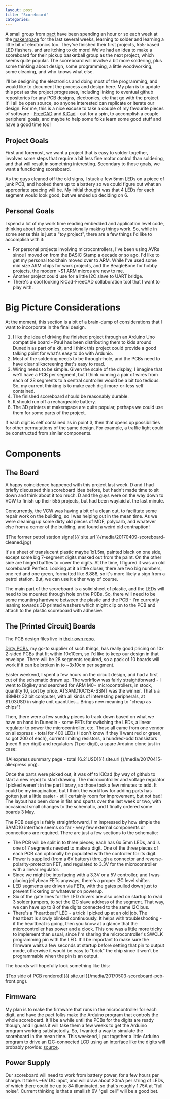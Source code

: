 ```yaml
---
layout: post
title: "Scoreboard"
categories: 
---
```


A small group from [pact](http://www.pactgroup.co.nz/) have been spending an hour or so each week at the [makerspace](http://dspace.org.nz) for the last several weeks, learning to solder and learning a little bit of electronics too. They've finished their first projects, 555-based LED flashers, and are itching to do more! We've had an idea to make a scoreboard for their pickup basketball group as the next project, which seems quite popular. The scoreboard will involve a bit more soldering, plus some thinking about design, some programming, a little woodworking, some cleaning, and who knows what else.

I'll be designing the electronics and doing most of the programming, and would like to document the process and design here. My plan is to update this post as the project progresses, including linking to eventual github repositories for any PCB designs, electronics, etc that go with the project. It'll all be open source, so anyone interested can replicate or iterate our design. For me, this is a nice excuse to take a couple of my favourite pieces of software - [FreeCAD](https://freecadweb.org/) and [KiCad](http://kicad-pcb.org/) - out for a spin, to accomplish a couple peripheral goals, and maybe to help some folks learn some good stuff and have a good time too!

Project Goals
---
First and foremost, we want a project that is easy to solder together, involves some steps that require a bit less fine motor control than soldering, and that will result in something interesting. Secondary to those goals, we want a functioning scoreboard.

As the guys cleaned off the old signs, I stuck a few 5mm LEDs on a piece of junk PCB, and hooked them up to a battery so we could figure out what an appropriate spacing will be. My initial thought was that 4 LEDs for each segment would look good, but we ended up deciding on 6.

Personal Goals
---
I spend a lot of my work time reading embedded and application level code, thinking about electronics, occasionally making things work. So, while in some sense this is just a "toy project", there are a few things I'd like to accomplish with it:

  * For personal projects involving microcontrollers, I've been using AVRs since I moved on from the BASIC Stamp a decade or so ago. I'd like to get my personal toolchain moved over to ARM. While I've used some mid size ARM chips for work projects, and the BeagleBone for hobby projects, the modern ~$1 ARM micros are new to me.
  * Another project could use for a little I2C slave to UART bridge.
  * There's a cool looking KiCad-FreeCAD collaboration tool that I want to play with.

Big Picture Considerations
===
At the moment, this section is a bit of a brain-dump of considerations that I want to incorporate in the final design.

1. I like the idea of driving the finished project through an Arduino Uno compatible board - Paul has been distributing them to kids around Dunedin as part of a kit, and I think this project could provide a good talking point for what's easy to do with Ardunio.
2. Most of the soldering needs to be through-hole, and the PCBs need to have clear silkscreening that's easy to read.
3. Wiring needs to be simple. Given the scale of the display, I imagine that we'll have a PCB per segment, but I think running a pair of wires from each of 28 segments to a central controller would be a bit too tedious. So, my current thinking is to make each digit more-or-less self contained.
4. The finished scoreboard should be reasonably durable.
5. It should run off a rechargeable battery.
6. The 3D printers at makerspace are quite popular, perhaps we could use them for some parts of the project.

If each digit is self contained as in point 3, then that opens up possibilities for other permutations of the same design. For example, a traffic light could be constructed from similar components.

Components
===

The Board
---
A happy coincidence happened with this project last week. D and I had briefly discussed this scoreboard idea before, but hadn't made time to sit down and think about it too much. D and the guys were on the way down to VCW to finish up their 555 projects, but had been waylaid at the last minute.

Concurrently, the [VCW](https://valleyworkspace.org) was having a bit of a clean out, to facilitate some repair work on the building, so I was helping out in the mean time. As we were cleaning up some dirty old pieces of MDF, polycarb, and whatever else from a corner of the building, and found a weird old contraption!

![The former petrol station signs]({{ site.url }}/media/20170409-scoreboard-cleaned.jpg)

It's a sheet of translucent plastic maybe 1x1.5m, painted black on one side, except some big 7-segment digits masked out from the paint. On the other side are hinged baffles to cover the digits. At the time, I figured it was an old scoreboard! Perfect. Looking at it a little closer, there are two big numbers, one red and one green, formatted like 8.888, so it's more likely a sign from a petrol station. But, we can use it either way of course.

The main part of the scoreboard is a solid sheet of plastic, and the LEDs will need to be mounted through hole on the PCBs. So, there will need to be some mounting hardware between the plastic and the PCB - I'm currently leaning towards 3D printed washers which might clip on to the PCB and attach to the plastic scoreboard with adhesive.

The [Printed Circuit] Boards
---
The PCB design files live in [their own repo](https://github.com/ianrrees/scoreboard-hardware).

[Dirty PCBs](http://dirtypcbs.com/), my go-to supplier of such things, has really good pricing on 10x 2-sided PCBs that fit within 10x10cm, so I'd like to keep our design in that envelope. There will be 28 segments required, so a pack of 10 boards will work if it can be broken in to ~3x10cm per segment.

Easter weekend, I spent a few hours on the circuit design, and had a first cut of the schematic drawn up. The workflow was fairly straightforward - I went to Digikey and searched for ARM M0+ microcontrollers, in stock, quantity 10, sort by price. ATSAMD10C13A-SSNT was the winner. That's a 48MHz 32 bit computer, with all kinds of interesting peripherals, at $1.03USD in single unit quantities... Brings new meaning to "cheap as chips"!

Then, there were a few sundry pieces to track down based on what we have on hand in Dunedin - some FETs for switching the LEDs, a linear regulator to power the microcontroller, etc. Those all came from one vendor on aliexpress - total for 400 LEDs (I don't know if they'll want red or green, so got 200 of each), current limiting resistors, a hundred-odd transistors (need 9 per digit) and regulators (1 per digit), a spare Arduino clone just in case:

![Aliexpress summary page - total 16.21USD]({{ site.url }}/media/20170415-aliexpress.png).

Once the parts were picked out, it was off to KiCad (by way of github to start a new repo) to start drawing. The microcontroller and voltage regulator I picked weren't in the part library, so those took a few minutes to add. It could be my imagination, but I think the workflow for adding parts has gotten just a little easier - still certainly room for improvement, but not bad! The layout has been done in fits and spurts over the last week or two, with occasional small changes to the schematic, and I finally ordered some boards 3 May.

The PCB design is fairly straightforward, I'm impressed by how simple the SAMD10 interface seems so far - very few external components or connections are required. There are just a few sections to the schematic:

  * The PCB will be split in to three pieces; each has 6x 5mm LEDs, and is one of 7 segments needed to make a digit.  One of the three pieces of each PCB can optionally be populated with the controller for its digit.
  * Power is supplied (from a 6V battery) through a connector and reverse-polarity-protection FET, and regulated to 3.3V for the microcontroller with a linear regulator.
  * Since we might be interfacing with a 3.3V or a 5V controller, and I was placing jellybean FETs anyways, there's a proper I2C level shifter.
  * LED segments are driven via FETs, with the gates pulled down just to prevent flickering or whatever on powerup.
  * Six of the gate lines for the LED drivers are also used on startup to read 3 solder jumpers, to set the I2C slave address of the segment. That way, we can have up to 8 of the digits connected to the same I2C bus.
  * There's a "heartbeat" LED - a trick I picked up at an old job. The heartbeat is slowly blinked continuously. It helps with troubleshooting - if the heartbeat is going, then you know at a glance that the microcontroller has power and a clock. This one was a little more tricky to implement than usual, since I'm sharing the microcontroller's SWCLK programming pin with the LED. It'll be important to make sure the firmware waits a few seconds at startup before setting that pin to output mode, otherwise it would be easy to "brick" the chip since it won't be programmable when the pin is an output.

The boards will hopefully look something like this:

![Top side of PCB rendered]({{ site.url }}/media/20170503-scoreboard-pcb-front.png).

Firmware
---
My plan is to make the firmware that runs in the microcontroller for each digit, and have the pact folks make the Arduino program that controls the whole scoreboard. It'll be a while until the PCBs for the digits are ready though, and I guess it will take them a few weeks to get the Arduino program working satisfactorily. So, I wanted a way to simulate the scoreboard in the mean time. This weekend, I put together a little Arduino program to drive an I2C-connected LCD using an interface like the digits will probably provide: [source](https://github.com/ianrrees/scoreboard-firmware/tree/master/i2c_lcd_mockup).

Power Supply
---
Our scoreboard will need to work from battery power, for a few hours per charge. It takes ~6V DC input, and will draw about 20mA per string of LEDs, of which there could be up to 84 illuminated, so that's roughly 1.75A at "full noise". Current thinking is that a smallish 6V "gell cell" will be a good bet.
